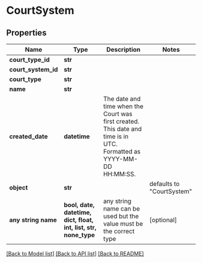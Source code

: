 # CourtSystem


## Properties
Name | Type | Description | Notes
------------ | ------------- | ------------- | -------------
**court_type_id** | **str** |  | 
**court_system_id** | **str** |  | 
**court_type** | **str** |  | 
**name** | **str** |  | 
**created_date** | **datetime** | The date and time when the Court was first created. This date and time is in UTC. Formatted as YYYY-MM-DD HH:MM:SS. | 
**object** | **str** |  | defaults to "CourtSystem"
**any string name** | **bool, date, datetime, dict, float, int, list, str, none_type** | any string name can be used but the value must be the correct type | [optional]

[[Back to Model list]](../README.md#documentation-for-models) [[Back to API list]](../README.md#documentation-for-api-endpoints) [[Back to README]](../README.md)



